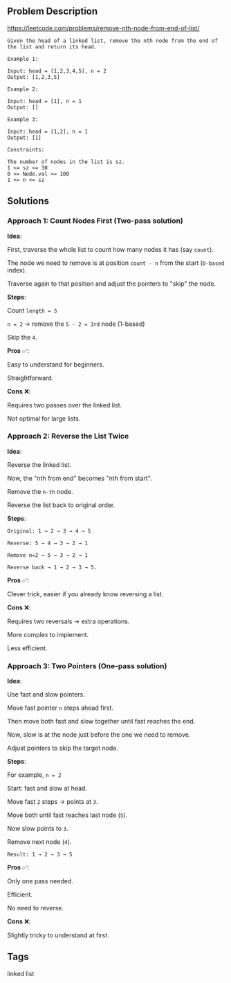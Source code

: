 ## Problem Description

https://leetcode.com/problems/remove-nth-node-from-end-of-list/

```
Given the head of a linked list, remove the nth node from the end of the list and return its head.

Example 1:

Input: head = [1,2,3,4,5], n = 2
Output: [1,2,3,5]

Example 2:

Input: head = [1], n = 1
Output: []

Example 3:

Input: head = [1,2], n = 1
Output: [1]

Constraints:

The number of nodes in the list is sz.
1 <= sz <= 30
0 <= Node.val <= 100
1 <= n <= sz
```

## Solutions

### Approach 1: Count Nodes First (Two-pass solution)

**Idea**:

First, traverse the whole list to count how many nodes it has (say ```count```).

The node we need to remove is at position ```count - n``` from the start (```0-based``` index).

Traverse again to that position and adjust the pointers to "skip" the node.

**Steps**:

Count ```length = 5```

```n = 2``` → remove the ```5 - 2 = 3rd``` node (1-based)

Skip the ```4```.

**Pros** ✅:

Easy to understand for beginners.

Straightforward.

**Cons** ❌:

Requires two passes over the linked list.

Not optimal for large lists.

### Approach 2: Reverse the List Twice

**Idea**:

Reverse the linked list.

Now, the "nth from end" becomes "nth from start".

Remove the ```n-th``` node.

Reverse the list back to original order.

**Steps**:

```
Original: 1 → 2 → 3 → 4 → 5

Reverse: 5 → 4 → 3 → 2 → 1

Remove n=2 → 5 → 3 → 2 → 1

Reverse back → 1 → 2 → 3 → 5.
```

**Pros** ✅:

Clever trick, easier if you already know reversing a list.

**Cons** ❌:

Requires two reversals → extra operations.

More complex to implement.

Less efficient.

### Approach 3: Two Pointers (One-pass solution)

**Idea**:

Use fast and slow pointers.

Move fast pointer ```n``` steps ahead first.

Then move both fast and slow together until fast reaches the end.

Now, slow is at the node just before the one we need to remove.

Adjust pointers to skip the target node.

**Steps**:

For example, ```n = 2```

Start: fast and slow at head.

Move fast ```2``` steps → points at ```3```.

Move both until fast reaches last node (```5```).

Now slow points to ```3```.

Remove next node (```4```).

```Result: 1 → 2 → 3 → 5```

**Pros** ✅:

Only one pass needed.

Efficient.

No need to reverse.

**Cons** ❌:

Slightly tricky to understand at first.

## Tags

linked list